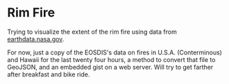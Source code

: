 # Rim Fire

Trying to visualize the extent of the rim fire using data from [earthdata.nasa.gov](https://earthdata.nasa.gov/data/near-real-time-data/firms/active-fire-data).

For now, just a copy of the EOSDIS's data on fires in U.S.A. (Conterminous) and Hawaii for the last twenty four hours, a method to convert that file to GeoJSON, and an embedded gist on a web server. Will try to get farther after breakfast and bike ride.